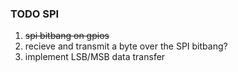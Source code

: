 ### TODO SPI

1. ~~spi bitbang on gpios~~
2. recieve and transmit a byte over the SPI bitbang?
3. implement LSB/MSB data transfer

